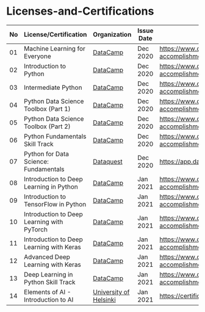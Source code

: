 # Licenses-and-Certifications

|	No | License/Certification | Organization | Issue Date | Credential URL | Done | 
|	-- | --------------------- | ------------ | ---------- | -------------- | ---- | 
|	01 | Machine Learning for Everyone	| [DataCamp](https://www.datacamp.com/) | Dec 2020 | https://www.datacamp.com/statement-of-accomplishment/course/e7db536b527d264f66c9d4fac98458b8e149543e | ✔️ | 
|	02 | Introduction to Python	| [DataCamp](https://www.datacamp.com/) | Dec 2020 | https://www.datacamp.com/statement-of-accomplishment/course/35f106207201ea3a20c8c93d4f4aaca2b92e5d96 | ✔️ | 
|	03 | Intermediate Python	| [DataCamp](https://www.datacamp.com/) | Dec 2020 | https://www.datacamp.com/statement-of-accomplishment/course/c443d397010f1e2dc8f4e73c5af35207e87f4ccb | ✔️ | 
|	04 | Python Data Science Toolbox (Part 1)	| [DataCamp](https://www.datacamp.com/) | Dec 2020 | https://www.datacamp.com/statement-of-accomplishment/course/f2af37462b675e2aa559e1d30be27a88fb0f32b1 | ✔️ | 
|	05 | Python Data Science Toolbox (Part 2)	| [DataCamp](https://www.datacamp.com/) | Dec 2020 | https://www.datacamp.com/statement-of-accomplishment/course/38640312e5244a6d1144b9d641bf79f5584b6a43 | ✔️ | 
|	06 | Python Fundamentals Skill Track | [DataCamp](https://www.datacamp.com/) | Dec 2020 | https://www.datacamp.com/statement-of-accomplishment/track/a2bdbdd0422c54f423402c8ecc6d82fb9e822aab | ✔️ | 
|	07 | Python for Data Science: Fundamentals | [Dataquest](https://www.dataquest.io/) | Dec 2020 | https://app.dataquest.io/view_cert/JJ2X88JPKV9X175JS9WA/ | ✔️ | 
|	08 | Introduction to Deep Learning in Python | [DataCamp](https://www.datacamp.com/) | Jan 2021 | https://www.datacamp.com/statement-of-accomplishment/course/d73d1a3f8a126b654d50923efaf0da4f648dce7f | ✔️ | 
|	09 | Introduction to TensorFlow in Python | [DataCamp](https://www.datacamp.com/) | Jan 2021 | https://www.datacamp.com/statement-of-accomplishment/course/7dcdf840990aa2dc8a400967ff501e1a7994ceb9 | ✔️ | 
|	10 | Introduction to Deep Learning with PyTorch | [DataCamp](https://www.datacamp.com/) | Jan 2021 | https://www.datacamp.com/statement-of-accomplishment/course/50720474771fb754332733b118e4fac626167978 | ✔️ | 
|	11 | Introduction to Deep Learning with Keras | [DataCamp](https://www.datacamp.com/) | Jan 2021 | https://www.datacamp.com/statement-of-accomplishment/course/483732ece43f16b9d584b6d6a1d9b77c72c060eb | ✔️ | 
|	12 | Advanced Deep Learning with Keras | [DataCamp](https://www.datacamp.com/) | Jan 2021 | https://www.datacamp.com/statement-of-accomplishment/course/e7103b808dd3b5fc38d0e1f51fad1c0c659e0c70 | ✔️ | 
|	13 | Deep Learning in Python Skill Track | [DataCamp](https://www.datacamp.com/) | Jan 2021 | https://www.datacamp.com/statement-of-accomplishment/track/99e510cfcdea1237c0fa9e3e79709cce6acfa8bc | ✔️ | 
|	14 | Elements of AI - Introduction to AI | [University of Helsinki](https://www.mooc.fi/en/) | Jan 2021 | https://certificates.mooc.fi/validate/coefugtwkrq | ✔️ | 

